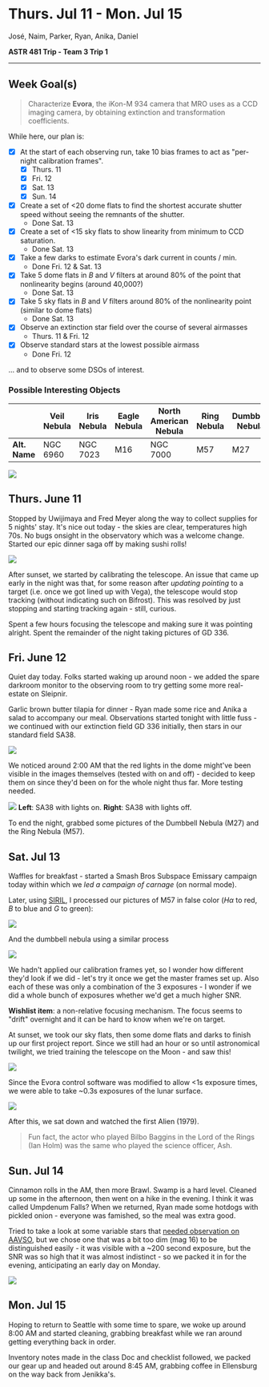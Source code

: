 # Thurs. Jul 11 - Mon. Jul 15

José, Naim, Parker, Ryan, Anika, Daniel

**ASTR 481 Trip - Team 3 Trip 1**

---

## Week Goal(s)

> Characterize **Evora**, the iKon-M 934 camera that MRO uses as a CCD imaging camera, by obtaining extinction and transformation coefficients.

While here, our plan is:
- [x] At the start of each observing run, take 10 bias frames to act as "per-night calibration frames".
	- [x] Thurs. 11
	- [x] Fri. 12
	- [x] Sat. 13
	- [x] Sun. 14
- [x] Create a set of <20 dome flats to find the shortest accurate shutter speed without seeing the remnants of the shutter. 
	- Done Sat. 13
- [x] Create a set of <15 sky flats to show linearity from minimum to CCD saturation.
	- Done Sat. 13
- [x] Take a few darks to estimate Evora's dark current in counts / min.
	- Done Fri. 12 & Sat. 13
- [x] Take 5 dome flats in $B$ and $V$ filters at around 80% of the point that nonlinearity begins (around 40,000?)
	- Done Sat. 13
- [x] Take 5 sky flats in $B$ and $V$ filters around 80% of the nonlinearity point (similar to dome flats)
	- Done Sat. 13
- [x] Observe an extinction star field over the course of several airmasses
	- Thurs. 11 & Fri. 12
- [x] Observe standard stars at the lowest possible airmass
	- Done Fri. 12

... and to observe some DSOs of interest. 

### Possible Interesting Objects

|               | Veil Nebula | Iris Nebula | **Eagle Nebula** | **North American Nebula** | **Ring Nebula** | **Dumbbell Nebula** |
| ------------- | ----------- | ----------- | ---------------- | ------------------------- | --------------- | ------------------- |
| **Alt. Name** | NGC 6960    | NGC 7023    | M16              | NGC 7000                  | M57             | M27                 |

![](images/jul1115/trip1-poi.png)

## Thurs. June 11

Stopped by Uwijimaya and Fred Meyer along the way to collect supplies for 5 nights' stay. It's nice out today - the skies are clear, temperatures high 70s. No bugs onsight in the observatory which was a welcome change. Started our epic dinner saga off by making sushi rolls!

![](images/jul1115/sushi.png)

After sunset, we started by calibrating the telescope. An issue that came up early in the night was that, for some reason after *updating pointing* to a target (i.e. once we got lined up with Vega), the telescope would stop tracking (without indicating such on Bifrost). This was resolved by just stopping and starting tracking again - still, curious. 

Spent a few hours focusing the telescope and making sure it was pointing alright. Spent the remainder of the night taking pictures of GD 336. 

## Fri. June 12

Quiet day today. Folks started waking up around noon - we added the spare darkroom monitor to the observing room to try getting some more real-estate on Sleipnir. 

Garlic brown butter tilapia for dinner - Ryan made some rice and Anika a salad to accompany our meal. Observations started tonight with little fuss - we continued with our extinction field GD 336 initially, then stars in our standard field SA38. 

![](images/jul1115/airmass-gd336.png)

We noticed around 2:00 AM that the red lights in the dome might've been visible in the images themselves (tested with on and off) - decided to keep them on since they'd been on for the whole night thus far. More testing needed.

![](images/jul1115/redlight.png)
**Left**: SA38 with lights on. **Right**: SA38 with lights off. 

To end the night, grabbed some pictures of the Dumbbell Nebula (M27) and the Ring Nebula (M57).

## Sat. Jul 13

Waffles for breakfast - started a Smash Bros Subspace Emissary campaign today within which we *led a campaign of carnage* (on normal mode).

Later, using [SIRIL](https://siril.org/), I processed our pictures of M57 in false color ($H\alpha$ to red, $B$ to blue and $G$ to green):

![](images/jul1115/M57-mro.png)

And the dumbbell nebula using a similar process

![](images/jul1115/dumbbell-mro.png)

We hadn't applied our calibration frames yet, so I wonder how different they'd look if we did - let's try it once we get the master frames set up. Also each of these was only a combination of the 3 exposures - I wonder if we did a whole bunch of exposures whether we'd get a much higher SNR. 

**Wishlist item**: a non-relative focusing mechanism. The focus seems to "drift" overnight and it can be hard to know when we're on target.

At sunset, we took our sky flats, then some dome flats and darks to finish up our first project report. Since we still had an hour or so until astronomical twilight, we tried training the telescope on the Moon - and saw this!

![](images/jul1115/finder-moon.jpg)

Since the Evora control software was modified to allow <1s exposure times, we were able to take ~0.3s exposures of the lunar surface.

![](images/jul1115/moon.jpg)

After this, we sat down and watched the first Alien (1979).

> Fun fact, the actor who played Bilbo Baggins in the Lord of the Rings (Ian Holm) was the same who played the science officer, Ash. 
## Sun. Jul 14

Cinnamon rolls in the AM, then more Brawl. Swamp is a hard level. Cleaned up some in the afternoon, then went on a hike in the evening. I think it was called Umpdenum Falls? When we returned, Ryan made some hotdogs with pickled onion - everyone was famished, so the meal was extra good. 

Tried to take a look at some variable stars that [needed observation on AAVSO](https://targettool.aavso.org/), but we chose one that was a bit too dim (mag 16) to be distinguished easily - it was visible with a ~200 second exposure, but the SNR was so high that it was almost indistinct - so we packed it in for the evening, anticipating an early day on Monday.

![](images/jul1115/mro-evening.jpg)

## Mon. Jul 15

Hoping to return to Seattle with some time to spare, we woke up around 8:00 AM and started cleaning, grabbing breakfast while we ran around getting everything back in order.

Inventory notes made in the class Doc and checklist followed, we packed our gear up and headed out around 8:45 AM, grabbing coffee in Ellensburg on the way back from Jenikka's.